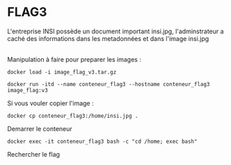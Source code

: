 # FLAG3
L'entreprise INSI possède un document important insi.jpg, l'adminstrateur a caché des informations dans les metadonnées et dans l'image insi.jpg </br> </br>

Manipulation à faire pour preparer les images : 
```
docker load -i image_flag_v3.tar.gz
```
```
docker run -itd --name conteneur_flag3 --hostname conteneur_flag3 image_flag:v3
```
Si vous vouler copier l'image : </br> 
```
docker cp conteneur_flag3:/home/insi.jpg .
```
Demarrer le conteneur
```
docker exec -it conteneur_flag3 bash -c "cd /home; exec bash"
```
Rechercher le flag
